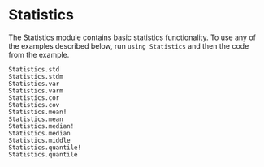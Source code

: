 # Statistics

The Statistics module contains basic statistics functionality. To use any of the examples described below, run `using Statistics` and then the code from the example.

```@docs
Statistics.std
Statistics.stdm
Statistics.var
Statistics.varm
Statistics.cor
Statistics.cov
Statistics.mean!
Statistics.mean
Statistics.median!
Statistics.median
Statistics.middle
Statistics.quantile!
Statistics.quantile
```
